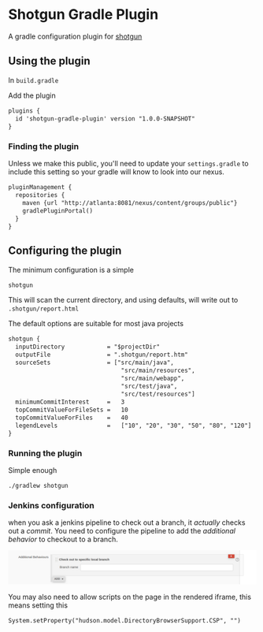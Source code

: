 # Shotgun Gradle Plugin

A gradle configuration plugin for [shotgun](https://bitbucket.org/sonalake/shotgun)

## Using the plugin

In `build.gradle`

Add the plugin

    plugins {
      id 'shotgun-gradle-plugin' version "1.0.0-SNAPSHOT"
    }

### Finding the plugin

Unless we make this public, you'll need to update your `settings.gradle` to
include this setting so your gradle will know to look into our nexus.


    pluginManagement {
      repositories {
        maven {url "http://atlanta:8081/nexus/content/groups/public"}
        gradlePluginPortal()
      }
    }


## Configuring the plugin

The minimum configuration is a simple

    shotgun

This will scan the current directory, and using defaults, will write out to
`.shotgun/report.html`


The default options are suitable for most java projects

    shotgun {
      inputDirectory            = "$projectDir"
      outputFile                = ".shotgun/report.htm"
      sourceSets                = ["src/main/java",
                                    "src/main/resources",
                                    "src/main/webapp",
                                    "src/test/java",
                                    "src/test/resources"]
      minimumCommitInterest     =   3
      topCommitValueForFileSets =   10
      topCommitValueForFiles    =   40
      legendLevels              =   ["10", "20", "30", "50", "80", "120"]
    }

### Running the plugin

Simple enough

    ./gradlew shotgun

### Jenkins configuration

when you ask a jenkins pipeline to check out a branch, it _actually_ checks out
a _commit_. You need to configure the pipeline to add the _additional behavior_ to
checkout to a branch.

![](docs/checkout-to-branch.png)

You may also need to allow scripts on the page in the rendered iframe, this means
setting this

    System.setProperty("hudson.model.DirectoryBrowserSupport.CSP", "")

